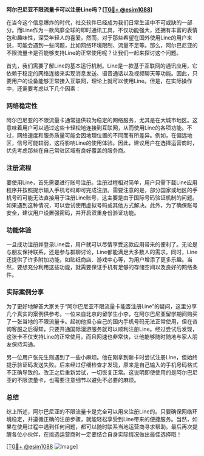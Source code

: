**阿尔巴尼亚不限流量卡可以注册Line吗？[[TG💪+ @esim1088](https://t.me/s/esim1088)]**

在当今这个信息爆炸的时代，社交软件已经成为我们日常生活中不可或缺的一部分。而Line作为一款风靡全球的即时通讯工具，不仅功能强大，还拥有丰富的表情包和趣味性，深受年轻人的喜爱。然而，对于那些希望在国外使用Line的用户来说，可能会遇到一些问题，比如网络环境限制、流量不足等。那么，阿尔巴尼亚的不限流量卡是否能够支持Line的正常使用呢？让我们一起来探讨这个问题。

首先，我们需要了解Line的基本运行机制。Line是一款基于互联网的通讯应用，它依赖于稳定的网络连接来实现消息发送、语音通话以及视频聊天等功能。因此，只要用户的设备能够正常接入互联网，理论上就可以使用Line。但是，在实际操作中，还需要考虑以下几个因素：

### 网络稳定性

阿尔巴尼亚的不限流量卡通常提供较为稳定的网络服务，尤其是在大城市地区。这意味着用户可以通过这些卡轻松地连接到互联网，从而使用Line的各项功能。不过，网络速度和服务质量可能会因地理位置的不同而有所差异。例如，在偏远地区，信号可能较弱，这将影响Line的使用体验。因此，建议用户在选择运营商时，优先考虑那些在自己常驻区域有良好覆盖的服务商。

### 注册流程

要使用Line，首先需要进行账号注册。注册过程相对简单，用户只需下载Line应用程序并按照提示输入手机号码即可完成注册。需要注意的是，部分国家或地区的手机号码可能无法直接用于注册Line账号，这主要是由于国际号码验证机制的问题。如果遇到这种情况，可以尝试使用虚拟号码或其他方式解决。此外，为了确保账号安全，建议用户设置强密码，并开启双重身份验证功能。

### 功能体验

一旦成功注册并登录Line后，用户就可以尽情享受这款应用带来的便利了。无论是与朋友保持联系，还是参与群聊讨论，Line都能满足大多数人的需求。同时，Line还提供了许多附加功能，如贴纸商店、游戏中心等，为用户增添了更多乐趣。当然，要想充分利用这些功能，就需要保证手机有足够的存储空间以及良好的网络条件。

### 实际案例分享

为了更好地解答大家关于“阿尔巴尼亚不限流量卡能否注册Line”的疑问，这里分享几个真实的案例供参考。一位来自北京的留学生小李，在阿尔巴尼亚留学期间购买了一张当地的不限流量卡。起初他担心自己的国内手机号码无法正常使用，但在咨询客服之后得知，只要开通国际漫游服务就可以顺利注册Line。经过尝试后发现，这张卡不仅支持Line的正常使用，而且网速也非常快，让他能够随时随地与家人朋友保持沟通。

另一位用户张先生则遇到了一些小麻烦。他在刚拿到新卡时尝试注册Line，但始终提示验证码发送失败。后来经过仔细检查才发现，原来是自己输入的手机号码格式不正确导致的。改正之后重新尝试，一切恢复正常。这说明即使使用的是阿尔巴尼亚的不限流量卡，也需要注意细节以避免不必要的麻烦。

### 总结

综上所述，阿尔巴尼亚的不限流量卡是完全可以用来注册Line的。只要确保网络环境稳定，并遵循正确的注册步骤，就能轻松享受到Line带来的便捷服务。当然，如果在使用过程中遇到任何问题，都可以随时联系当地运营商寻求帮助。最后再次提醒各位小伙伴，在挑选运营商时一定要结合自身实际情况做出最佳选择哦！

[[TG💪+ @esim1088](https://t.me/s/esim1088) ![Image](https://i.postimg.cc/4NQfJmqS/Snipaste-2025-05-13-00-14-12.png)]